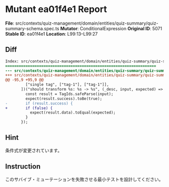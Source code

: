 # Mutant ea01f4e1 Report

**File**: src/contexts/quiz-management/domain/entities/quiz-summary/quiz-summary-schema.spec.ts
**Mutator**: ConditionalExpression
**Original ID**: 5071
**Stable ID**: ea01f4e1
**Location**: L99:13–L99:27

## Diff

```diff
Index: src/contexts/quiz-management/domain/entities/quiz-summary/quiz-summary-schema.spec.ts
===================================================================
--- src/contexts/quiz-management/domain/entities/quiz-summary/quiz-summary-schema.spec.ts	original
+++ src/contexts/quiz-management/domain/entities/quiz-summary/quiz-summary-schema.spec.ts	mutated #5071
@@ -95,9 +95,9 @@
         ["single tag", ["tag-1"], ["tag-1"]],
       ])("should transform %s: %s -> %s", (_desc, input, expected) => {
         const result = TagIds.safeParse(input);
         expect(result.success).toBe(true);
-        if (result.success) {
+        if (false) {
           expect(result.data).toEqual(expected);
         }
       });
```

## Hint

条件式が変更されています。

## Instruction

このサバイブ・ミューテーションを失敗させる最小テストを設計してください。
